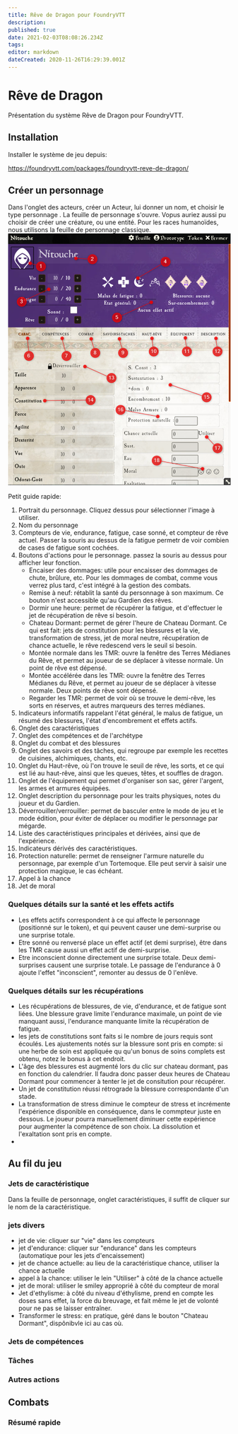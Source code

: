 ```yaml
---
title: Rêve de Dragon pour FoundryVTT
description: 
published: true
date: 2021-02-03T08:08:26.234Z
tags: 
editor: markdown
dateCreated: 2020-11-26T16:29:39.001Z
---
```


# Rêve de Dragon
Présentation du système Rêve de Dragon pour FoundryVTT.

## Installation
Installer le système de jeu depuis:

https://foundryvtt.com/packages/foundryvtt-reve-de-dragon/


## Créer un personnage
Dans l'onglet des  acteurs, créer un Acteur, lui donner un nom, et choisir le type personnage . La feuille de personnage s'ouvre. Vopus auriez aussi pu choisir de créer une créature, ou une entité. Pour les races humanoïdes, nous utilisons la feuille de personnage classique.
![feuille_personnage.png](/images/reve-de-dragon/feuille_personnage.png)

Petit guide rapide:
1. Portrait du personnage. Cliquez dessus pour sélectionner l'image à utiliser.
1. Nom du personnage
1. Compteurs de vie, endurance, fatigue, case sonné, et compteur de rêve actuel. Passer la souris au dessus de la fatigue permetr de voir combien de cases de fatigue sont cochées.
1. Boutons d'actions pour le personnage. passez la souris au dessus pour afficher leur fonction.
	- Encaiser des dommages: utile pour encaisser des dommages de chute, brûlure, etc. Pour les dommages de combat, comme vous verrez plus tard, c'est intégré à la gestion des combats.
	- Remise à neuf: rétablit la santé du personnage à son maximum. Ce bouton n'est accessible qu'au Gardien des rêves.
	- Dormir une heure: permet de récupérer la fatigue, et d'effectuer le jet de récupération de rêve si besoin.
	- Chateau Dormant: permet de gérer l'heure de Chateau Dormant. Ce qui est fait: jets de constitution pour les blessures et la vie, transformation de stress, jet de moral neutre, récupération de chance actuelle, le rêve redescend vers le seuil si besoin.
	- Montée normale dans les TMR: ouvre la fenêtre des Terres Médianes du Rêve, et permet au joueur de se déplacer à vitesse normale. Un point de rêve est dépensé.
	- Montée accélérée dans les TMR: ouvre la fenêtre des Terres Médianes du Rêve, et permet au joueur de se déplacer à vitesse normale. Deux points de rêve sont dépensé.
	- Regarder les TMR: permet de voir où se trouve le demi-rêve, les sorts en réserves, et autres marqueurs des terres médianes.
1. Indicateurs informatifs rappelant l'état général, le malus de fatigue, un résumé des blessures, l'état d'encombrement et effets actifs.
1. Onglet des caractéristiques
1. Onglet des compétences et de l'archétype
1. Onglet du combat et des blessures
1. Onglet des savoirs et des tâches, qui regroupe par exemple les recettes de cuisines, alchimiques, chants, etc.
1. Onglet du Haut-rêve, où l'on trouve le seuil de rêve, les sorts, et ce qui est lié au haut-rêve, ainsi que les queues, têtes, et souffles de dragon.
1. Onglet de l'équipement qui permet d'organiser son sac, gérer l'argent, les armes et armures équipées.
1. Onglet description du personnage pour les traits physiques, notes du joueur et du Gardien.
1. Déverrouiller/verrouiller: permet de basculer entre le mode de jeu et le mode édition, pour éviter de déplacer ou modifier le personnage par mégarde.
1. Liste des caractéristiques principales et dérivées, ainsi que de l'expérience.
1. Indicateurs dérivés des caractéristiques.
1. Protection naturelle: permet de renseigner l'armure naturelle du personnage, par exemple d'un Tortemoque. Elle peut servir à saisir une protection magique, le cas échéant.
1. Appel à la chance
1. Jet de moral

### Quelques détails sur la santé et les effets actifs

* Les effets actifs correspondent à ce qui affecte le personnage (positionné sur le token), et qui peuvent causer une demi-surprise ou une surprise totale.
* Etre sonné ou renversé place un effet actif (et demi surprise), être dans les TMR cause aussi un effet actif de demi-surprise.
* Etre inconscient donne directement une surprise totale. Deux demi-surprises causent une surprise totale. Le passage de l'endurance à 0 ajoute l'effet "inconscient", remonter au dessus de 0 l'enlève.

### Quelques détails sur les récupérations
* Les récupérations de blessures, de vie, d'endurance, et de fatigue sont liées. Une blessure grave limite l'endurance maximale, un point de vie manquant aussi, l'endurance manquante limite la récupération de fatigue.
* les jets de constitutions sont faits si le nombre de jours requis sont écoulés. Les ajustements notés sur la blessure sont pris en compte: si une herbe de soin est appliquée qu qu'un bonus de soins complets est obtenu, notez le bonus à cet endroit.
* L'âge des blessures est augmenté lors du clic sur chateau dormant, pas en fonction du calendrier. Il faudra donc passer deux heures de Chateau Dormant pour commencer à tenter le jet de consitution pour récupérer.
* Un jet de constitution réussi rétrograde la blessure correspondante d'un stade.
* La transformation de stress diminue le compteur de stress et incrémente l'expérience disponible en conséquence, dans le commpteur juste en dessous. Le joueur pourra manuellement diminuer cette expérience pour augmenter la compétence de son choix. La dissolution et l'exaltation sont pris en compte.
* 

## Au fil du jeu


### Jets de caractéristique
Dans la feuille de personnage, onglet caractéristiques, il suffit de cliquer sur le nom de la caractéristique.

### jets divers
* jet de vie: cliquer sur "vie" dans les compteurs
* jet d'endurance: cliquer sur "endurance" dans les compteurs (automatique pour les jets d'encaissement)
* jet de chance actuelle: au lieu de la caractéristique chance, utiliser la chance actuelle
* appel à la chance: utiliser le lein "Utiliser" à côté de la chance actuelle
* jet de moral: utiliser le smiley approprié à côté du compteur de moral
* Jet d'ethylisme: à côté du niveau d'éthylisme, prend en compte les doses sans effet, la force du breuvage, et fait même le jet de volonté pour ne pas se laisser entraîner.
* Transformer le stress: en pratique, géré dans le bouton "Chateau Dormant", dispônibvle ici au cas où.

### Jets de compétences

### Tâches

### Autres actions

## Combats

### Résumé rapide


